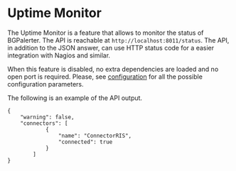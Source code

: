 # Uptime Monitor

The Uptime Monitor is a feature that allows to monitor the status of BGPalerter.
The API is reachable at `http://localhost:8011/status`. 
The API, in addition to the JSON answer, can use HTTP status code for a easier integration with Nagios and similar.

When this feature is disabled, no extra dependencies are loaded and no open port is required. 
Please, see [configuration](configuration.md) for all the possible configuration parameters.

The following is an example of the API output.

```
{
    "warning": false,
    "connectors": [
            {
                "name": "ConnectorRIS",
                "connected": true
            }
        ]
}
```
